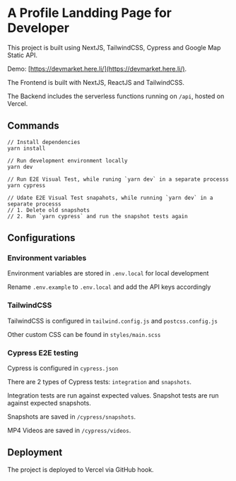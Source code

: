 # A Profile Landding Page for Developer

This project is built using NextJS, TailwindCSS, Cypress and Google Map Static API.

Demo: [https://devmarket.here.li/](https://devmarket.here.li/).

The Frontend is built with NextJS, ReactJS and TailwindCSS.

The Backend includes the serverless functions running on `/api`, hosted on Vercel.

## Commands

```
// Install dependencies
yarn install

// Run development environment locally
yarn dev

// Run E2E Visual Test, while runing `yarn dev` in a separate processs
yarn cypress

// Udate E2E Visual Test snapahots, while running `yarn dev` in a separate processs
// 1. Delete old snapshots
// 2. Run `yarn cypress` and run the snapshot tests again
```

## Configurations

### Environment variables

Environment variables are stored in `.env.local` for local development

Rename `.env.example` to `.env.local` and add the API keys accordingly

### TailwindCSS

TailwindCSS is configured in `tailwind.config.js` and `postcss.config.js`

Other custom CSS can be found in `styles/main.scss`

### Cypress E2E testing

Cypress is configured in `cypress.json`

There are 2 types of Cypress tests: `integration` and `snapshots`.

Integration tests are run against expected values. Snapshot tests are run against expected snapshots.

Snapshots are saved in `/cypress/snapshots`.

MP4 Videos are saved in `/cypress/videos`.

## Deployment

The project is deployed to Vercel via GitHub hook.
